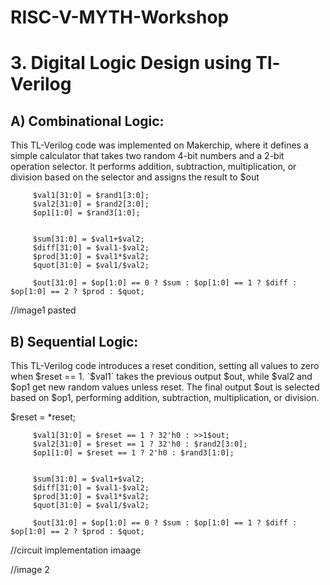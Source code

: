 # RISC-V-MYTH-Workshop
# 3. Digital Logic Design using Tl-Verilog
## A) Combinational Logic:
This TL-Verilog code was implemented on Makerchip, where it defines a simple calculator that takes two random 4-bit numbers and a 2-bit operation selector. It performs addition, subtraction, multiplication, or division based on the selector and assigns the result to $out

         $val1[31:0] = $rand1[3:0];
         $val2[31:0] = $rand2[3:0];
         $op1[1:0] = $rand3[1:0];
         
         
         $sum[31:0] = $val1+$val2;
         $diff[31:0] = $val1-$val2;
         $prod[31:0] = $val1*$val2;
         $quot[31:0] = $val1/$val2;
         
         $out[31:0] = $op[1:0] == 0 ? $sum : $op[1:0] == 1 ? $diff : $op[1:0] == 2 ? $prod : $quot;


//image1 pasted 

## B) Sequential Logic: 
This TL-Verilog code introduces a reset condition, setting all values to zero when $reset == 1. `$val1` takes the previous output $out, while $val2 and $op1 get new random values unless reset. The final output $out is selected based on $op1, performing addition, subtraction, multiplication, or division.

$reset = *reset;
         
         
         $val1[31:0] = $reset == 1 ? 32'h0 : >>1$out;
         $val2[31:0] = $reset == 1 ? 32'h0 : $rand2[3:0];
         $op1[1:0] = $reset == 1 ? 2'h0 : $rand3[1:0];
     
     
         $sum[31:0] = $val1+$val2;
         $diff[31:0] = $val1-$val2;
         $prod[31:0] = $val1*$val2;
         $quot[31:0] = $val1/$val2;
     
         $out[31:0] = $op[1:0] == 0 ? $sum : $op[1:0] == 1 ? $diff : $op[1:0] == 2 ? $prod : $quot;


//circuit implementation imaage

//image 2
